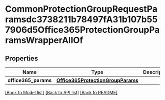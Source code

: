 # CommonProtectionGroupRequestParamsdc3738211b78497fA31b107b557906d5Office365ProtectionGroupParamsWrapperAllOf


## Properties
Name | Type | Description | Notes
------------ | ------------- | ------------- | -------------
**office365_params** | [**Office365ProtectionGroupParams**](Office365ProtectionGroupParams.md) |  | [optional] 

[[Back to Model list]](../README.md#documentation-for-models) [[Back to API list]](../README.md#documentation-for-api-endpoints) [[Back to README]](../README.md)


